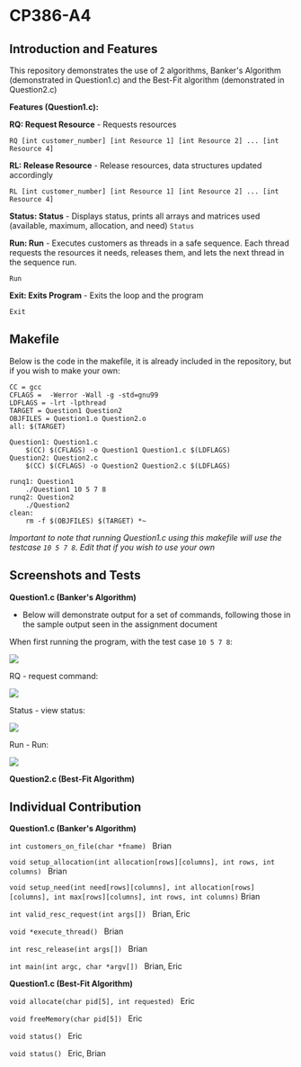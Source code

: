 # CP386-A4

## Introduction and Features
This repository demonstrates the use of 2 algorithms, Banker's Algorithm (demonstrated in Question1.c) and the Best-Fit algorithm (demonstrated in Question2.c)

**Features (Question1.c):**

**RQ: Request Resource** - Requests resources

```RQ [int customer_number] [int Resource 1] [int Resource 2] ... [int Resource 4] ```

**RL: Release Resource** - Release resources, data structures updated accordingly

```RL [int customer_number] [int Resource 1] [int Resource 2] ... [int Resource 4] ```

**Status: Status** - Displays status, prints all arrays and matrices used (available, maximum, allocation, and need)
```Status```

**Run: Run** - Executes customers as threads in a safe sequence. Each thread requests the resources it needs, releases them, and lets the next thread in the sequence run.

```Run```

**Exit: Exits Program** - Exits the loop and the program

```Exit```


## Makefile

Below is the code in the makefile, it is already included in the repository, but if you wish to make your own:
```
CC = gcc
CFLAGS =  -Werror -Wall -g -std=gnu99
LDFLAGS = -lrt -lpthread
TARGET = Question1 Question2 
OBJFILES = Question1.o Question2.o 
all: $(TARGET)

Question1: Question1.c
	$(CC) $(CFLAGS) -o Question1 Question1.c $(LDFLAGS)
Question2: Question2.c
	$(CC) $(CFLAGS) -o Question2 Question2.c $(LDFLAGS)

runq1: Question1
	./Question1 10 5 7 8
runq2: Question2
	./Question2
clean:
	rm -f $(OBJFILES) $(TARGET) *~ 
```
*Important to note that running Question1.c using this makefile will use the testcase ``` 10 5 7 8 ```. Edit that if you wish to use your own*

## Screenshots and Tests

**Question1.c (Banker's Algorithm)**
- Below will demonstrate output for a set of commands, following those in the sample output seen in the assignment document

When first running the program, with the test case ``` 10 5 7 8 ```:

![](https://i.imgur.com/f0bLFUJ.png)

RQ - request command:

![](https://i.imgur.com/LnRBGDy.png)

Status - view status:

![](https://i.imgur.com/DO0CSj3.png)

Run - Run:

![](https://i.imgur.com/hbwJrLZ.png)

**Question2.c (Best-Fit Algorithm)**

## Individual Contribution

**Question1.c (Banker's Algorithm)**

```int customers_on_file(char *fname) ```  Brian

```void setup_allocation(int allocation[rows][columns], int rows, int columns) ```  Brian 

```void setup_need(int need[rows][columns], int allocation[rows][columns], int max[rows][columns], int rows, int columns)```  Brian

```int valid_resc_request(int args[]) ```  Brian, Eric

```void *execute_thread() ```  Brian

```int resc_release(int args[]) ```  Brian

```int main(int argc, char *argv[]) ```  Brian, Eric

**Question1.c (Best-Fit Algorithm)**

```void allocate(char pid[5], int requested) ``` Eric

```void freeMemory(char pid[5]) ``` Eric

```void status() ``` Eric

```void status() ``` Eric, Brian

